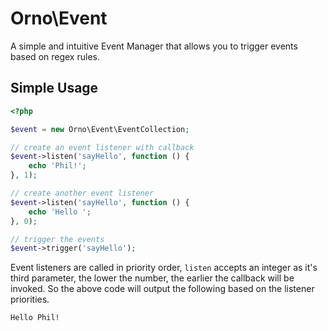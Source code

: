 # Orno\Event

A simple and intuitive Event Manager that allows you to trigger events based on regex rules.

## Simple Usage

```php
<?php

$event = new Orno\Event\EventCollection;

// create an event listener with callback
$event->listen('sayHello', function () {
    echo 'Phil!';
}, 1);

// create another event listener
$event->listen('sayHello', function () {
    echo 'Hello ';
}, 0);

// trigger the events
$event->trigger('sayHello');
```

Event listeners are called in priority order, `listen` accepts an integer as it's third parameter, the lower the number, the earlier the callback will be invoked. So the above code will output the following based on the listener priorities.

```
Hello Phil!
```
